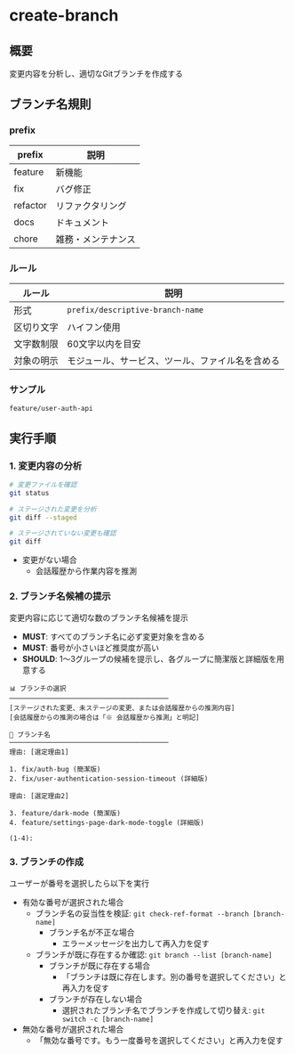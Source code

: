 # create-branch

## 概要

変更内容を分析し、適切なGitブランチを作成する

## ブランチ名規則

### prefix

| prefix | 説明 |
|---|---|
| feature | 新機能 |
| fix | バグ修正 |
| refactor | リファクタリング |
| docs | ドキュメント |
| chore | 雑務・メンテナンス |

### ルール

| ルール | 説明 |
|---|---|
| 形式 | `prefix/descriptive-branch-name` |
| 区切り文字 | ハイフン使用 |
| 文字数制限 | 60文字以内を目安 |
| 対象の明示 | モジュール、サービス、ツール、ファイル名を含める |

### サンプル

`feature/user-auth-api`

## 実行手順

### 1. 変更内容の分析

```bash
# 変更ファイルを確認
git status

# ステージされた変更を分析
git diff --staged

# ステージされていない変更も確認
git diff
```

- 変更がない場合
  - 会話履歴から作業内容を推測

### 2. ブランチ名候補の提示

変更内容に応じて適切な数のブランチ名候補を提示

- **MUST**: すべてのブランチ名に必ず変更対象を含める
- **MUST**: 番号が小さいほど推奨度が高い
- **SHOULD**: 1〜3グループの候補を提示し、各グループに簡潔版と詳細版を用意する

```text
📊 ブランチの選択
────────────────────────────────────────
[ステージされた変更、未ステージの変更、または会話履歴からの推測内容]
[会話履歴からの推測の場合は「※ 会話履歴から推測」と明記]

🔀 ブランチ名
────────────────────────────────────────
理由: [選定理由1]

1. fix/auth-bug (簡潔版)
2. fix/user-authentication-session-timeout (詳細版)

理由: [選定理由2]

3. feature/dark-mode (簡潔版)
4. feature/settings-page-dark-mode-toggle (詳細版)

(1-4):
```

### 3. ブランチの作成

ユーザーが番号を選択したら以下を実行

- 有効な番号が選択された場合
  - ブランチ名の妥当性を検証: `git check-ref-format --branch [branch-name]`
    - ブランチ名が不正な場合
      - エラーメッセージを出力して再入力を促す
  - ブランチが既に存在するか確認: `git branch --list [branch-name]`
    - ブランチが既に存在する場合
      - 「ブランチは既に存在します。別の番号を選択してください」と再入力を促す
    - ブランチが存在しない場合
      - 選択されたブランチ名でブランチを作成して切り替え: `git switch -c [branch-name]`
- 無効な番号が選択された場合
  - 「無効な番号です。もう一度番号を選択してください」と再入力を促す
